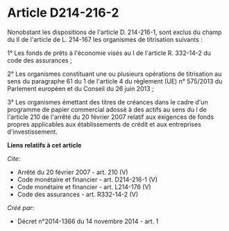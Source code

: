 # Article D214-216-2

Nonobstant les dispositions de l'article D. 214-216-1, sont exclus du champ du II de l'article de L. 214-167 les organismes
de titrisation suivants : 

1° Les fonds de prêts à l'économie visés au I de l'article R. 332-14-2 du code des assurances ; 

2° Les organismes constituant une ou plusieurs opérations de titrisation au sens du paragraphe 61 du 1 de l'article 4 du
règlement (UE) n° 575/2013 du Parlement européen et du Conseil du 26 juin 2013 ; 

3° Les organismes émettant des titres de créances dans le cadre d'un programme de papier commercial adossé à des actifs au
sens du l de l'article 210 de l'arrêté du 20 février 2007 relatif aux exigences de fonds propres applicables aux
établissements de crédit et aux entreprises d'investissement.

**Liens relatifs à cet article**

_Cite_:

  - Arrêté du 20 février 2007 - art. 210 (V)
  - Code monétaire et financier - art. D214-216-1 (V)
  - Code monétaire et financier - art. L214-176 (V)
  - Code des assurances - art. R332-14-2 (V)

_Créé par_:

  - Décret n°2014-1366 du 14 novembre 2014 - art. 1
